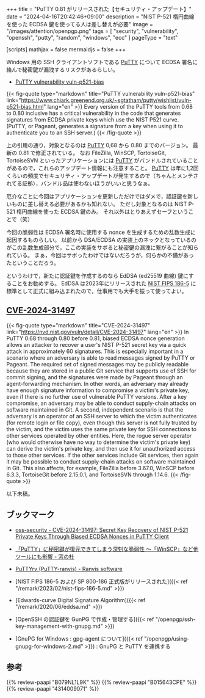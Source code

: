 +++
title = "PuTTY 0.81 がリリースされた【セキュリティ・アップデート】"
date =  "2024-04-16T20:42:46+09:00"
description = "NIST P-521 楕円曲線を使った ECDSA 鍵を使ってる人は差し替えが必要"
image = "/images/attention/openpgp.png"
tags = [ "security", "vulnerability", "openssh", "putty", "random", "windows", "ecc" ]
pageType = "text"

[scripts]
  mathjax = false
  mermaidjs = false
+++

Windows 用の SSH クライアントソフトである [PuTTY] について ECDSA 署名に絡んで秘密鍵が漏洩するリスクがあるらしい。

- [PuTTY vulnerability vuln-p521-bias](https://www.chiark.greenend.org.uk/~sgtatham/putty/wishlist/vuln-p521-bias.html)

{{< fig-quote type="markdown" title="PuTTY vulnerability vuln-p521-bias" link="https://www.chiark.greenend.org.uk/~sgtatham/putty/wishlist/vuln-p521-bias.html" lang="en" >}}
Every version of the PuTTY tools from 0.68 to 0.80 inclusive has a critical vulnerability in the code that generates signatures from ECDSA private keys which use the NIST P521 curve. (PuTTY, or Pageant, generates a signature from a key when using it to authenticate you to an SSH server.)
{{< /fig-quote >}}

上の引用の通り，対象となるのは [PuTTY] 0,68 から 0.80 までのバージョン。
最新の 0.81 で修正されている。
なお FileZilla, WinSCP, TortoiseGit, TortoiseSVN といったアプリケーションには [PuTTY] がバンドルされていることがあるので，これらのアップデート情報にも注意すること。
[PuTTY] は年に1,2回くらいの頻度でセキュリティ・アップデートが発生するので（ちゃんとメンテされてる証拠），バンドル品は使わないほうがいいと思うなぁ。

厄介なことに今回はアプリケーションを更新しただけではダメで，認証鍵を新しいものに差し替える必要があるかも知れない。
ただし対象となるのは NIST P-521 楕円曲線を使った ECDSA 鍵のみ。
それ以外はとりあえずセーフということで（笑）

今回の脆弱性は ECDSA 署名時に使用する nonce を生成するための乱数生成に起因するものらしい。
以前から DSA/ECDSA の実装上のネックとなっているのがこの乱数生成部分で，ここの実装をサボると秘密鍵の漏洩に繋がることが知られている。
まぁ，今回はサボったわけではないだろうが，何らかの不備があったということだろう。

というわけで，新たに認証鍵を作成するのなら EdDSA (ed25519 曲線) 鍵にすることをお勧めする。
EdDSA は2023年にリリースされた [NIST FIPS 186-5](https://csrc.nist.gov/pubs/fips/186-5/final "FIPS 186-5, Digital Signature Standard (DSS) | CSRC") に標準として正式に組み込まれたので，仕事用でも大手を振って使ってよい。

## [CVE-2024-31497]

{{< fig-quote type="markdown" title="CVE-2024-31497" link="https://nvd.nist.gov/vuln/detail/CVE-2024-31497" lang="en" >}}
In PuTTY 0.68 through 0.80 before 0.81, biased ECDSA nonce generation allows an attacker to recover a user's NIST P-521 secret key via a quick attack in approximately 60 signatures. This is especially important in a scenario where an adversary is able to read messages signed by PuTTY or Pageant. The required set of signed messages may be publicly readable because they are stored in a public Git service that supports use of SSH for commit signing, and the signatures were made by Pageant through an agent-forwarding mechanism. In other words, an adversary may already have enough signature information to compromise a victim's private key, even if there is no further use of vulnerable PuTTY versions. After a key compromise, an adversary may be able to conduct supply-chain attacks on software maintained in Git. A second, independent scenario is that the adversary is an operator of an SSH server to which the victim authenticates (for remote login or file copy), even though this server is not fully trusted by the victim, and the victim uses the same private key for SSH connections to other services operated by other entities. Here, the rogue server operator (who would otherwise have no way to determine the victim's private key) can derive the victim's private key, and then use it for unauthorized access to those other services. If the other services include Git services, then again it may be possible to conduct supply-chain attacks on software maintained in Git. This also affects, for example, FileZilla before 3.67.0, WinSCP before 6.3.3, TortoiseGit before 2.15.0.1, and TortoiseSVN through 1.14.6.
{{< /fig-quote >}}

以下未稿。

## ブックマーク

- [oss-security - CVE-2024-31497: Secret Key Recovery of NIST P-521 Private Keys  Through Biased ECDSA Nonces in PuTTY Client](https://www.openwall.com/lists/oss-security/2024/04/15/6)
- [「PuTTY」に秘密鍵が復元できてしまう深刻な脆弱性 ～「WinSCP」など他ツールにも影響 - 窓の杜](https://forest.watch.impress.co.jp/docs/news/1584589.html)

- [PuTTYrv (PuTTY-ranvis) - Ranvis software](https://www.ranvis.com/putty)

- [NIST FIPS 186-5 および SP 800-186 正式版がリリースされた]({{< ref "/remark/2023/02/nist-fips-186-5.md" >}})
- [Edwards-curve Digital Signature Algorithm]({{< ref "/remark/2020/06/eddsa.md" >}})
- [OpenSSH の認証鍵を GunPG で作成・管理する]({{< ref "/openpgp/ssh-key-management-with-gnupg.md" >}})
- [GnuPG for Windows : gpg-agent について]({{< ref "/openpgp/using-gnupg-for-windows-2.md" >}}) : GnuPG と PuTTY を連携する

[PuTTY]: https://www.chiark.greenend.org.uk/~sgtatham/putty/ "PuTTY: a free SSH and Telnet client"
[CVE-2024-31497]: https://nvd.nist.gov/vuln/detail/CVE-2024-31497

## 参考

{{% review-paapi "B079NL1L9K" %}} <!-- SSH Mastery -->
{{% review-paapi "B015643CPE" %}} <!-- 暗号技術入門 第3版 -->
{{% review-paapi "4314009071" %}} <!-- 暗号化 プライバシーを救った反乱者たち -->
